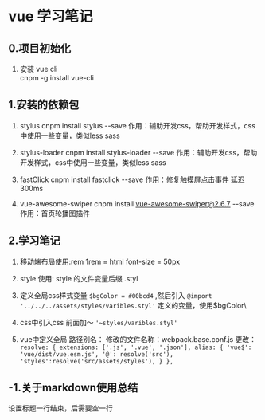 # vue 学习笔记
## 0.项目初始化
1. 安装 vue cli  
   cnpm -g install vue-cli
## 1.安装的依赖包

1. stylus
   cnpm install stylus --save
   作用：辅助开发css，帮助开发样式，css中使用一些变量，类似less sass

2. stylus-loader
   cnpm install stylus-loader --save
   作用：辅助开发css，帮助开发样式，css中使用一些变量，类似less sass

3. fastClick
   cnpm install fastclick --save
   作用：修复触摸屏点击事件 延迟300ms

4. vue-awesome-swiper
   cnpm install vue-awesome-swiper@2.6.7 --save
   作用：首页轮播图插件

## 2.学习笔记

1. 移动端布局使用:rem
    1rem = html font-size = 50px

2. style 使用: style 的文件变量后缀 .styl

3. 定义全局css样式变量
   `$bgColor = #00bcd4` ,然后引入 `@import '../../../assets/styles/varibles.styl'` 定义的变量，使用$bgColor\

4. css中引入css 前面加～   `'~styles/varibles.styl'`

5. vue中定义全局 路径别名：
    修改的文件名称：webpack.base.conf.js
    更改：
`resolve: {
    extensions: ['.js', '.vue', '.json'],
    alias: {
      'vue$': 'vue/dist/vue.esm.js',
      '@': resolve('src'),
      'styles':resolve('src/assets/styles'),
    }
  },`

## -1.关于markdown使用总结

设置标题一行结束，后需要空一行
